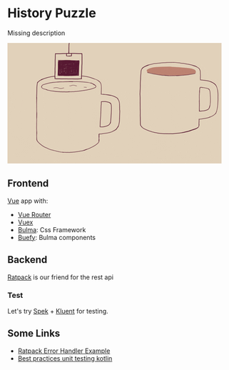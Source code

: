 # History Puzzle
Missing description


![](TeaTime.gif)
## Frontend
[Vue](https://vuejs.org/) app with:
- [Vue Router](https://router.vuejs.org/)
- [Vuex](https://vuex.vuejs.org/)
- [Bulma](https://bulma.io/): Css Framework
- [Buefy](https://buefy.org/): Bulma components

## Backend
[Ratpack](https://ratpack.io/) is our friend for the rest api

### Test
Let's try [Spek](https://www.spekframework.org/) + [Kluent](https://github.com/MarkusAmshove/Kluent) for testing.

## Some Links
- [Ratpack Error Handler Example](https://github.com/gregwhitaker/ratpack-errorhandler-example)
- [Best practices unit testing kotlin](https://phauer.com/2018/best-practices-unit-testing-kotlin/)